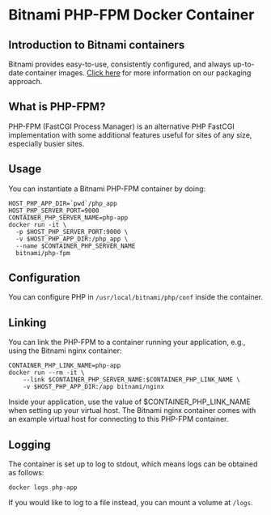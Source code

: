 # Bitnami PHP-FPM Docker Container

## Introduction to Bitnami containers
Bitnami provides easy-to-use, consistently configured, and always up-to-date container images. [Click here](https://bitnami.com) for more information on our packaging approach.

## What is PHP-FPM?
PHP-FPM (FastCGI Process Manager) is an alternative PHP FastCGI implementation with some additional features useful for sites of any size, especially busier sites.

## Usage
You can instantiate a Bitnami PHP-FPM container by doing:

```
HOST_PHP_APP_DIR=`pwd`/php_app
HOST_PHP_SERVER_PORT=9000
CONTAINER_PHP_SERVER_NAME=php-app
docker run -it \
  -p $HOST_PHP_SERVER_PORT:9000 \
  -v $HOST_PHP_APP_DIR:/php_app \
  --name $CONTAINER_PHP_SERVER_NAME
  bitnami/php-fpm
```

## Configuration

You can configure PHP in `/usr/local/bitnami/php/conf` inside the container.

## Linking

You can link the PHP-FPM to a container running your application, e.g., using the Bitnami nginx container:

```
CONTAINER_PHP_LINK_NAME=php-app
docker run --rm -it \
    --link $CONTAINER_PHP_SERVER_NAME:$CONTAINER_PHP_LINK_NAME \
    -v $HOST_PHP_APP_DIR:/app bitnami/nginx
```

Inside your application, use the value of $CONTAINER_PHP_LINK_NAME when setting up your virtual host.
The Bitnami nginx container comes with an example virtual host for connecting to this PHP-FPM container.

## Logging

The container is set up to log to stdout, which means logs can be obtained as follows:

```
docker logs php-app
```

If you would like to log to a file instead, you can mount a volume at `/logs`.
